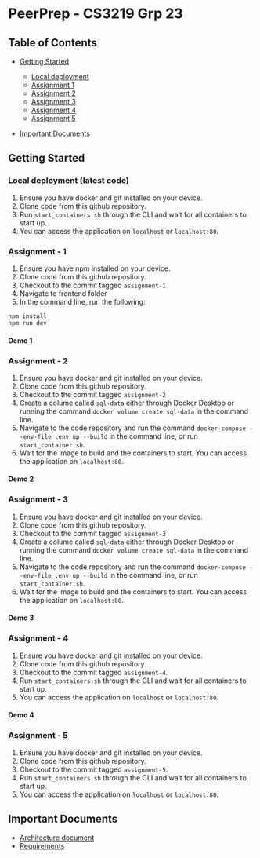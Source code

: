 # PeerPrep - CS3219 Grp 23

## Table of Contents

- [Getting Started](/README.md#getting-started)
  - [Local deployment](/README.md#local-deployment-latest-code)
  - [Assignment 1](/README.md#assignment---1)
  - [Assignment 2](/README.md#assignment---2)
  - [Assignment 3](/README.md#assignment---3)
  - [Assignment 4](/README.md#assignment---4)
  - [Assignment 5](/README.md#assignment---5)

- [Important Documents](/README.md#important-documents)

## Getting Started

### Local deployment (latest code)

1. Ensure you have docker and git installed on your device.
2. Clone code from this github repository.
3. Run `start_containers.sh` through the CLI and wait for all containers to start up.
4. You can access the application on `localhost` or `localhost:80`.

### Assignment - 1

1. Ensure you have npm installed on your device.
2. Clone code from this github repository.
3. Checkout to the commit tagged `assignment-1`
4. Navigate to frontend folder
5. In the command line, run the following:

```
npm install
npm run dev
```

#### Demo 1

### Assignment - 2

1. Ensure you have docker and git installed on your device.
2. Clone code from this github repository.
3. Checkout to the commit tagged `assignment-2`
4. Create a colume called `sql-data` either through Docker Desktop or running the command `docker volume create sql-data` in the command line.
5. Navigate to the code repository and run the command `docker-compose --env-file .env up --build` in the command line, or run `start_container.sh`.
6. Wait for the image to build and the containers to start. You can access the application on `localhost:80`.

#### Demo 2

### Assignment - 3

1. Ensure you have docker and git installed on your device.
2. Clone code from this github repository.
3. Checkout to the commit tagged `assignment-3`
4. Create a colume called `sql-data` either through Docker Desktop or running the command `docker volume create sql-data` in the command line.
5. Navigate to the code repository and run the command `docker-compose --env-file .env up --build` in the command line, or run `start_container.sh`.
6. Wait for the image to build and the containers to start. You can access the application on `localhost:80`.

#### Demo 3

### Assignment - 4

1. Ensure you have docker and git installed on your device.
2. Clone code from this github repository.
3. Checkout to the commit tagged `assignment-4`.
3. Run `start_containers.sh` through the CLI and wait for all containers to start up.
4. You can access the application on `localhost` or `localhost:80`.

#### Demo 4

### Assignment - 5

1. Ensure you have docker and git installed on your device.
2. Clone code from this github repository.
3. Checkout to the commit tagged `assignment-5`.
3. Run `start_containers.sh` through the CLI and wait for all containers to start up.
4. You can access the application on `localhost` or `localhost:80`.

## Important Documents

- [Architecture document](/docs/Architecture%20document.md)
- [Requirements](/docs/Requirements.md)
